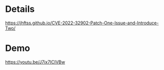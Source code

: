 # Details
https://jhftss.github.io/CVE-2022-32902-Patch-One-Issue-and-Introduce-Two/
# Demo
https://youtu.be/J7ix7ICIVBw
